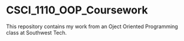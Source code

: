 # CSCI_1110_OOP_Coursework
This repository contains my work from an Oject Oriented Programming class at Southwest Tech.
